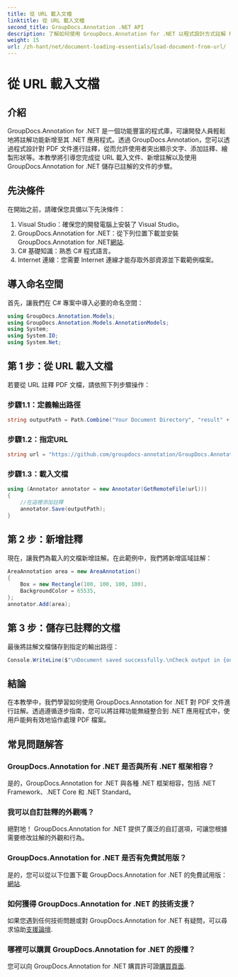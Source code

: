 ```yaml
---
title: 從 URL 載入文檔
linktitle: 從 URL 載入文檔
second_title: GroupDocs.Annotation .NET API
description: 了解如何使用 GroupDocs.Annotation for .NET 以程式設計方式註解 PDF 文件。帶有程式碼範例的分步教程。
weight: 15
url: /zh-hant/net/document-loading-essentials/load-document-from-url/
---
```


# 從 URL 載入文檔

## 介紹
GroupDocs.Annotation for .NET 是一個功能豐富的程式庫，可讓開發人員輕鬆地將註解功能新增至其 .NET 應用程式。透過 GroupDocs.Annotation，您可以透過程式設計對 PDF 文件進行註釋，從而允許使用者突出顯示文字、添加註釋、繪製形狀等。本教學將引導您完成從 URL 載入文件、新增註解以及使用 GroupDocs.Annotation for .NET 儲存已註解的文件的步驟。
## 先決條件
在開始之前，請確保您具備以下先決條件：
1. Visual Studio：確保您的開發電腦上安裝了 Visual Studio。
2.  GroupDocs.Annotation for .NET：從下列位置下載並安裝 GroupDocs.Annotation for .NET[網站](https://releases.groupdocs.com/annotation/net/).
3. C# 基礎知識：熟悉 C# 程式語言。
4. Internet 連線：您需要 Internet 連線才能存取外部資源並下載範例檔案。

## 導入命名空間
首先，讓我們在 C# 專案中導入必要的命名空間：
```csharp
using GroupDocs.Annotation.Models;
using GroupDocs.Annotation.Models.AnnotationModels;
using System;
using System.IO;
using System.Net;
```
## 第 1 步：從 URL 載入文檔
若要從 URL 註釋 PDF 文檔，請依照下列步驟操作：
### 步驟1.1：定義輸出路徑
```csharp
string outputPath = Path.Combine("Your Document Directory", "result" + Path.GetExtension("input.pdf"));
```
### 步驟1.2：指定URL
```csharp
string url = "https://github.com/groupdocs-annotation/GroupDocs.Annotation-for-.NET/blob/master/Examples/Resources/SampleFiles/input.pdf?raw=true";
```
### 步驟1.3：載入文檔
```csharp
using (Annotator annotator = new Annotator(GetRemoteFile(url)))
{
    //在這裡添加註釋
    annotator.Save(outputPath);
}
```
## 第 2 步：新增註釋
現在，讓我們為載入的文檔新增註解。在此範例中，我們將新增區域註解：
```csharp
AreaAnnotation area = new AreaAnnotation()
{
    Box = new Rectangle(100, 100, 100, 100),
    BackgroundColor = 65535,
};
annotator.Add(area);
```
## 第 3 步：儲存已註釋的文檔
最後將註解文檔儲存到指定的輸出路徑：
```csharp
Console.WriteLine($"\nDocument saved successfully.\nCheck output in {outputPath}.");
```

## 結論
在本教學中，我們學習如何使用 GroupDocs.Annotation for .NET 對 PDF 文件進行註解。透過遵循逐步指南，您可以將註釋功能無縫整合到 .NET 應用程式中，使用戶能夠有效地協作處理 PDF 檔案。

## 常見問題解答
### GroupDocs.Annotation for .NET 是否與所有 .NET 框架相容？
是的，GroupDocs.Annotation for .NET 與各種 .NET 框架相容，包括 .NET Framework、.NET Core 和 .NET Standard。
### 我可以自訂註釋的外觀嗎？
絕對地！ GroupDocs.Annotation for .NET 提供了廣泛的自訂選項，可讓您根據需要修改註解的外觀和行為。
### GroupDocs.Annotation for .NET 是否有免費試用版？
是的，您可以從以下位置下載 GroupDocs.Annotation for .NET 的免費試用版：[網站](https://releases.groupdocs.com/).
### 如何獲得 GroupDocs.Annotation for .NET 的技術支援？
如果您遇到任何技術問題或對 GroupDocs.Annotation for .NET 有疑問，可以尋求協助[支援論壇](https://forum.groupdocs.com/c/annotation/10).
### 哪裡可以購買 GroupDocs.Annotation for .NET 的授權？
您可以向 GroupDocs.Annotation for .NET 購買許可證[購買頁面](https://purchase.groupdocs.com/buy).